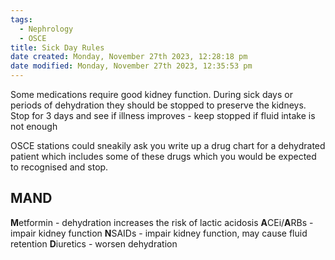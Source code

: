 ```yaml
---
tags:
  - Nephrology
  - OSCE
title: Sick Day Rules
date created: Monday, November 27th 2023, 12:28:18 pm
date modified: Monday, November 27th 2023, 12:35:53 pm
---
```

Some medications require good kidney function. During sick days or periods of dehydration they should be stopped to preserve the kidneys. Stop for 3 days and see if illness improves - keep stopped if fluid intake is not enough

OSCE stations could sneakily ask you write up a drug chart for a dehydrated patient which includes some of these drugs which you would be expected to recognised and stop. 
## MAND

**M**etformin - dehydration increases the risk of lactic acidosis
**A**CEi/**A**RBs - impair kidney function
**N**SAIDs - impair kidney function, may cause fluid retention
**D**iuretics - worsen dehydration 